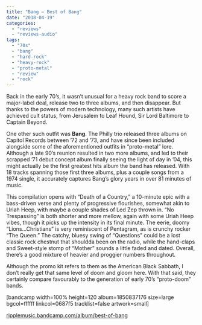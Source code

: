 ```yaml
---
title: "Bang – Best of Bang"
date: "2018-04-19"
categories: 
  - "reviews"
  - "reviews-audio"
tags: 
  - "70s"
  - "bang"
  - "hard-rock"
  - "heavy-rock"
  - "proto-metal"
  - "review"
  - "rock"
---
```


Back in the early 70’s, it wasn’t unusual for a heavy rock band to score a major-label deal, release two to three albums, and then disappear. But thanks to the powers of modern technology, many such artists have achieved cult status, from Jerusalem to Leaf Hound, Sir Lord Baltimore to Captain Beyond.

One other such outfit was **Bang**. The Philly trio released three albums on Capitol Records between ’72 and ’73, and have since been included alongside some of the aforementioned outfits in “proto-metal” lore. Although a late 90’s reunion resulted in two more albums, and led to their scrapped ’71 debut concept album finally seeing the light of day in ’04, this might actually be the first greatest hits album the band has released. With 18 tracks spanning those first three albums, plus a couple songs from a 1974 single, it accurately captures Bang’s glory years in over 81 minutes of music.

This compilation opens with “Death of a Country,” a 10-minute epic with a bass-driven verse and plenty of progressive flourishes, somewhat akin to Uriah Heep, with maybe a couple shades of Led Zep thrown in. “No Trespassing” is both shorter and more mellow, again with some Uriah Heep vibes, though it picks up the intensity in its final minute. The eerie, doomy “Lions…Christians” is very reminiscent of Pentagram, as is crunchy rocker “The Queen.” The catchy, bluesy swing of “Questions” could be a lost classic rock chestnut that shouldda been on the radio, while the hand-claps and Sweet-style stomp of “Mother” sounds a little faded and dated. Overall, there’s a good mixture of heavier and proggier numbers throughout.

Although the promo kit refers to them as the American Black Sabbath, I don’t really get that same level of doom and gloom here. With that said, they certainly compare favourably to the generation of early 70’s “proto-doom” bands.

\[bandcamp width=100% height=120 album=1850837176 size=large bgcol=ffffff linkcol=0687f5 tracklist=false artwork=small\]

[ripplemusic.bandcamp.com/album/best-of-bang](https://ripplemusic.bandcamp.com/album/best-of-bang)
